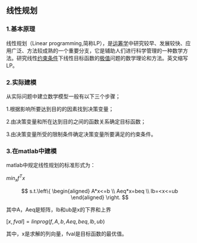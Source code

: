## 线性规划

### 1.基本原理

线性规划（Linear programming,简称LP），是[运筹学](https://baike.baidu.com/item/运筹学/1559)中研究较早、发展较快、应用广泛、方法较成熟的一个重要分支，它是辅助人们进行科学管理的一种数学方法。研究线性[约束条件](https://baike.baidu.com/item/约束条件/1046571)下线性目标函数的[极值](https://baike.baidu.com/item/极值/5330918)问题的数学理论和方法。英文缩写LP。

### 2.实际建模

从实际问题中建立数学模型一般有以下三个步骤；

1.根据影响所要达到目的的因素找到决策变量；

2.由决策变量和所在达到目的之间的函数关系确定目标函数；

3.由决策变量所受的限制条件确定决策变量所要满足的约束条件。

### 3.在matlab中建模

matlab中规定线性规划的标准形式为：

$min_xf^Tx$

$$ s.t.\left\{ \begin{aligned} A*x<=b  \\ Aeq*x=beq \\ lb=<x<=ub \end{aligned} \right. $$

其中A，Aeq是矩阵，lb和ub是x的下界和上界

$[x,fval]=linprog(f,A,b,Aeq,beq,lb,ub)$

其中，x是求解的列向量，fval是目标函数的最优值。

